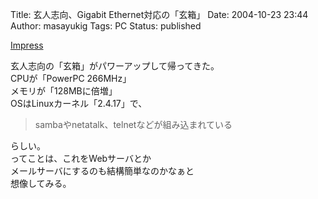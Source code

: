 Title: 玄人志向、Gigabit Ethernet対応の「玄箱」
Date: 2004-10-23 23:44
Author: masayukig
Tags: PC
Status: published

[Impress](http://pc.watch.impress.co.jp/docs/2004/1022/kurouto.htm)

玄人志向の「玄箱」がパワーアップして帰ってきた。  
CPUが「PowerPC 266MHz」  
メモリが「128MBに倍増」  
OSはLinuxカーネル「2.4.17」で、  

> sambaやnetatalk、telnetなどが組み込まれている

らしい。  
ってことは、これをWebサーバとか  
メールサーバにするのも結構簡単なのかなぁと  
想像してみる。
